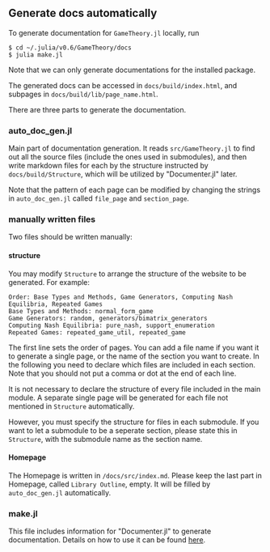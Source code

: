 ## Generate docs automatically

To generate documentation for `GameTheory.jl` locally, run

```
$ cd ~/.julia/v0.6/GameTheory/docs
$ julia make.jl
```

Note that we can only generate documentations for the installed package.

The generated docs can be accessed in `docs/build/index.html`, and subpages in
`docs/build/lib/page_name.html`.

There are three parts to generate the documentation.

### auto_doc_gen.jl

Main part of documentation generation. It reads `src/GameTheory.jl` to find
out all the source files (include the ones used in submodules), and then
write markdown files for each by the structure instructed by 
`docs/build/Structure`, which will be utilized by "Documenter.jl" later.

Note that the pattern of each page can be modified by changing the
strings in `auto_doc_gen.jl` called `file_page` and `section_page`.

### manually written files

Two files should be written manually:

#### structure

You may modify `Structure` to arrange the structure of the website to be generated.
For example:

```
Order: Base Types and Methods, Game Generators, Computing Nash Equilibria, Repeated Games
Base Types and Methods: normal_form_game
Game Generators: random, generators/bimatrix_generators
Computing Nash Equilibria: pure_nash, support_enumeration
Repeated Games: repeated_game_util, repeated_game
```

The first line sets the order of pages. You can add a file name if you want it to
generate a single page, or the name of the section you want to create. In the following
you need to declare which files are included in each section. Note that you should not
put a comma or dot at the end of each line.

It is not necessary to declare the structure of every file included in the main module.
A separate single page will be generated for each file not mentioned in `Structure`
automatically.

However, you must specify the structure for files in each submodule. If you want to let
a submodule to be a seperate section, please state this in `Structure`, with the submodule
name as the section name.

#### Homepage

The Homepage is written in `/docs/src/index.md`. Please keep the last part in Homepage,
called `Library Outline`, empty. It will be filled by `auto_doc_gen.jl` automatically.

### make.jl

This file includes information for "Documenter.jl" to generate documentation.
Details on how to use it can be found [here](https://juliadocs.github.io/Documenter.jl/stable/man/guide.html#Output-formats-1).
